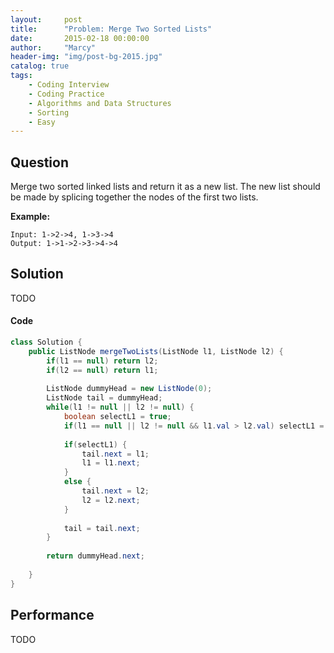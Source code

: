 ```yaml
---
layout:     post
title:      "Problem: Merge Two Sorted Lists"
date:       2015-02-18 00:00:00
author:     "Marcy"
header-img: "img/post-bg-2015.jpg"
catalog: true
tags:
    - Coding Interview
    - Coding Practice
    - Algorithms and Data Structures
    - Sorting
    - Easy
---
```


## Question

Merge two sorted linked lists and return it as a new list. The new list should be made by splicing together the nodes of the first two lists.

**Example:**

```
Input: 1->2->4, 1->3->4
Output: 1->1->2->3->4->4
```

## Solution
TODO

#### Code
```java
class Solution {
    public ListNode mergeTwoLists(ListNode l1, ListNode l2) {
        if(l1 == null) return l2;
        if(l2 == null) return l1;
        
        ListNode dummyHead = new ListNode(0);
        ListNode tail = dummyHead;
        while(l1 != null || l2 != null) {
            boolean selectL1 = true;
            if(l1 == null || l2 != null && l1.val > l2.val) selectL1 = false;
            
            if(selectL1) {
                tail.next = l1;
                l1 = l1.next;
            }
            else {
                tail.next = l2;
                l2 = l2.next;
            }
            
            tail = tail.next;
        }
        
        return dummyHead.next;
        
    }
}
```

## Performance
TODO
